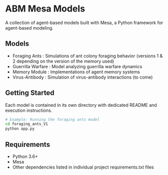 # ABM Mesa Models

A collection of agent-based models built with Mesa, a Python framework for agent-based modeling.

## Models

- Foraging Ants : Simulations of ant colony foraging behavior (versions 1 & 2 depending on the version of the memory used)
- Guerrilla Warfare : Model analyzing guerrilla warfare dynamics
- Memory Module : Implementations of agent memory systems
- Virus-Antibody : Simulation of virus-antibody interactions (to come)

## Getting Started

Each model is contained in its own directory with dedicated README and execution instructions.

```bash
# Example: Running the foraging ants model
cd foraging_ants_V1
python app.py
```

## Requirements

- Python 3.6+
- Mesa
- Other dependencies listed in individual project requirements.txt files